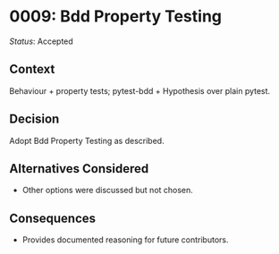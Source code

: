 # 0009: Bdd Property Testing

*Status*: Accepted

## Context
Behaviour + property tests; pytest-bdd + Hypothesis over plain pytest.

## Decision
Adopt Bdd Property Testing as described.

## Alternatives Considered
- Other options were discussed but not chosen.

## Consequences
- Provides documented reasoning for future contributors.
